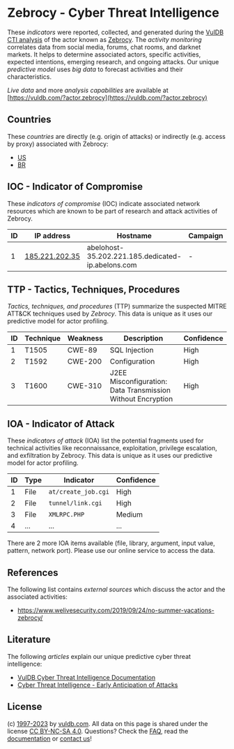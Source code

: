 # Zebrocy - Cyber Threat Intelligence

These _indicators_ were reported, collected, and generated during the [VulDB CTI analysis](https://vuldb.com/?kb.cti) of the actor known as [Zebrocy](https://vuldb.com/?actor.zebrocy). The _activity monitoring_ correlates data from social media, forums, chat rooms, and darknet markets. It helps to determine associated actors, specific activities, expected intentions, emerging research, and ongoing attacks. Our unique _predictive model_ uses _big data_ to forecast activities and their characteristics.

_Live data_ and more _analysis capabilities_ are available at [https://vuldb.com/?actor.zebrocy](https://vuldb.com/?actor.zebrocy)

## Countries

These _countries_ are directly (e.g. origin of attacks) or indirectly (e.g. access by proxy) associated with Zebrocy:

* [US](https://vuldb.com/?country.us)
* [BR](https://vuldb.com/?country.br)

## IOC - Indicator of Compromise

These _indicators of compromise_ (IOC) indicate associated network resources which are known to be part of research and attack activities of Zebrocy.

ID | IP address | Hostname | Campaign | Confidence
-- | ---------- | -------- | -------- | ----------
1 | [185.221.202.35](https://vuldb.com/?ip.185.221.202.35) | abelohost-35.202.221.185.dedicated-ip.abelons.com | - | High

## TTP - Tactics, Techniques, Procedures

_Tactics, techniques, and procedures_ (TTP) summarize the suspected MITRE ATT&CK techniques used by _Zebrocy_. This data is unique as it uses our predictive model for actor profiling.

ID | Technique | Weakness | Description | Confidence
-- | --------- | -------- | ----------- | ----------
1 | T1505 | CWE-89 | SQL Injection | High
2 | T1592 | CWE-200 | Configuration | High
3 | T1600 | CWE-310 | J2EE Misconfiguration: Data Transmission Without Encryption | High

## IOA - Indicator of Attack

These _indicators of attack_ (IOA) list the potential fragments used for technical activities like reconnaissance, exploitation, privilege escalation, and exfiltration by Zebrocy. This data is unique as it uses our predictive model for actor profiling.

ID | Type | Indicator | Confidence
-- | ---- | --------- | ----------
1 | File | `at/create_job.cgi` | High
2 | File | `tunnel/link.cgi` | High
3 | File | `XMLRPC.PHP` | Medium
4 | ... | ... | ...

There are 2 more IOA items available (file, library, argument, input value, pattern, network port). Please use our online service to access the data.

## References

The following list contains _external sources_ which discuss the actor and the associated activities:

* https://www.welivesecurity.com/2019/09/24/no-summer-vacations-zebrocy/

## Literature

The following _articles_ explain our unique predictive cyber threat intelligence:

* [VulDB Cyber Threat Intelligence Documentation](https://vuldb.com/?kb.cti)
* [Cyber Threat Intelligence - Early Anticipation of Attacks](https://www.scip.ch/en/?labs.20201022)

## License

(c) [1997-2023](https://vuldb.com/?kb.changelog) by [vuldb.com](https://vuldb.com/?kb.about). All data on this page is shared under the license [CC BY-NC-SA 4.0](https://creativecommons.org/licenses/by-nc-sa/4.0/). Questions? Check the [FAQ](https://vuldb.com/?kb.faq), read the [documentation](https://vuldb.com/?kb) or [contact us](https://vuldb.com/?contact)!
